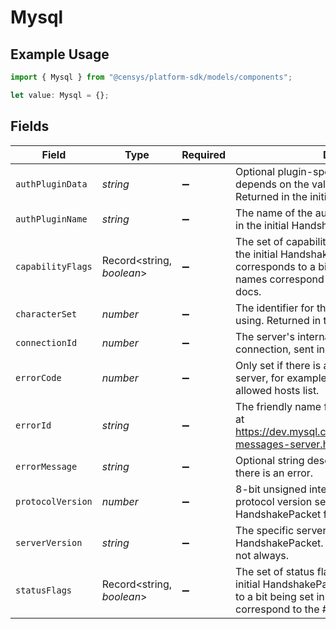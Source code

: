 # Mysql

## Example Usage

```typescript
import { Mysql } from "@censys/platform-sdk/models/components";

let value: Mysql = {};
```

## Fields

| Field                                                                                                                                                                                           | Type                                                                                                                                                                                            | Required                                                                                                                                                                                        | Description                                                                                                                                                                                     |
| ----------------------------------------------------------------------------------------------------------------------------------------------------------------------------------------------- | ----------------------------------------------------------------------------------------------------------------------------------------------------------------------------------------------- | ----------------------------------------------------------------------------------------------------------------------------------------------------------------------------------------------- | ----------------------------------------------------------------------------------------------------------------------------------------------------------------------------------------------- |
| `authPluginData`                                                                                                                                                                                | *string*                                                                                                                                                                                        | :heavy_minus_sign:                                                                                                                                                                              | Optional plugin-specific data, whose meaning depends on the value of auth_plugin_name. Returned in the initial HandshakePacket.                                                                 |
| `authPluginName`                                                                                                                                                                                | *string*                                                                                                                                                                                        | :heavy_minus_sign:                                                                                                                                                                              | The name of the authentication plugin, returned in the initial HandshakePacket.                                                                                                                 |
| `capabilityFlags`                                                                                                                                                                               | Record<string, *boolean*>                                                                                                                                                                       | :heavy_minus_sign:                                                                                                                                                                              | The set of capability flags the server returned in the initial HandshakePacket. Each entry corresponds to a bit being set in the flags; key names correspond to the #defines in the MySQL docs. |
| `characterSet`                                                                                                                                                                                  | *number*                                                                                                                                                                                        | :heavy_minus_sign:                                                                                                                                                                              | The identifier for the character set the server is using. Returned in the initial HandshakePacket.                                                                                              |
| `connectionId`                                                                                                                                                                                  | *number*                                                                                                                                                                                        | :heavy_minus_sign:                                                                                                                                                                              | The server's internal identifier for this client's connection, sent in the initial HandshakePacket.                                                                                             |
| `errorCode`                                                                                                                                                                                     | *number*                                                                                                                                                                                        | :heavy_minus_sign:                                                                                                                                                                              | Only set if there is an error returned by the server, for example if the scanner is not on the allowed hosts list.                                                                              |
| `errorId`                                                                                                                                                                                       | *string*                                                                                                                                                                                        | :heavy_minus_sign:                                                                                                                                                                              | The friendly name for the error code as defined at https://dev.mysql.com/doc/refman/8.0/en/error-messages-server.html, or UNKNOWN                                                               |
| `errorMessage`                                                                                                                                                                                  | *string*                                                                                                                                                                                        | :heavy_minus_sign:                                                                                                                                                                              | Optional string describing the error. Only set if there is an error.                                                                                                                            |
| `protocolVersion`                                                                                                                                                                               | *number*                                                                                                                                                                                        | :heavy_minus_sign:                                                                                                                                                                              | 8-bit unsigned integer representing the server's protocol version sent in the initial HandshakePacket from the server.                                                                          |
| `serverVersion`                                                                                                                                                                                 | *string*                                                                                                                                                                                        | :heavy_minus_sign:                                                                                                                                                                              | The specific server version returned in the initial HandshakePacket. Often in the form x.y.z, but not always.                                                                                   |
| `statusFlags`                                                                                                                                                                                   | Record<string, *boolean*>                                                                                                                                                                       | :heavy_minus_sign:                                                                                                                                                                              | The set of status flags the server returned in the initial HandshakePacket. Each entry corresponds to a bit being set in the flags; key names correspond to the #defines in the MySQL docs.     |